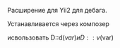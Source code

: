 Расширение для Yii2 для дебага.

Устанавливается через композер

исвользовать 
D::d($var)
и
D::v($var)
